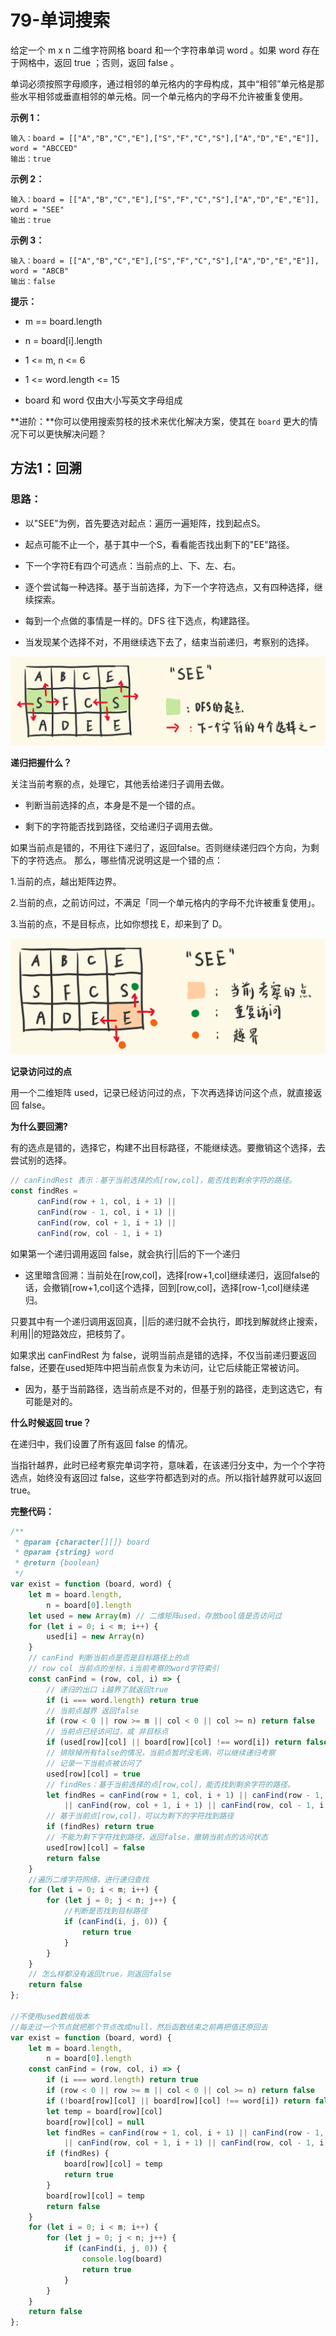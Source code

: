 # 79-单词搜索

给定一个 m x n 二维字符网格 board 和一个字符串单词 word 。如果 word 存在于网格中，返回 true ；否则，返回 false 。

单词必须按照字母顺序，通过相邻的单元格内的字母构成，其中“相邻”单元格是那些水平相邻或垂直相邻的单元格。同一个单元格内的字母不允许被重复使用。

**示例 1：**



```
输入：board = [["A","B","C","E"],["S","F","C","S"],["A","D","E","E"]], word = "ABCCED"
输出：true
```

**示例 2：**



```
输入：board = [["A","B","C","E"],["S","F","C","S"],["A","D","E","E"]], word = "SEE"
输出：true
```

**示例 3：**



```
输入：board = [["A","B","C","E"],["S","F","C","S"],["A","D","E","E"]], word = "ABCB"
输出：false
```

**提示：**

- m == board.length

- n = board[i].length

- 1 <= m, n <= 6

- 1 <= word.length <= 15

- board 和 word 仅由大小写英文字母组成

**进阶：**你可以使用搜索剪枝的技术来优化解决方案，使其在 `board` 更大的情况下可以更快解决问题？



## 方法1：回溯

### 思路：

- 以"SEE"为例，首先要选对起点：遍历一遍矩阵，找到起点S。

- 起点可能不止一个，基于其中一个S，看看能否找出剩下的"EE"路径。

- 下一个字符E有四个可选点：当前点的上、下、左、右。

- 逐个尝试每一种选择。基于当前选择，为下一个字符选点，又有四种选择，继续探索。

- 每到一个点做的事情是一样的。DFS 往下选点，构建路径。

- 当发现某个选择不对，不用继续选下去了，结束当前递归，考察别的选择。

![](img/图解1.png)

**递归把握什么？**

关注当前考察的点，处理它，其他丢给递归子调用去做。

- 判断当前选择的点，本身是不是一个错的点。

- 剩下的字符能否找到路径，交给递归子调用去做。

如果当前点是错的，不用往下递归了，返回false。否则继续递归四个方向，为剩下的字符选点。
那么，哪些情况说明这是一个错的点：

1.当前的点，越出矩阵边界。

2.当前的点，之前访问过，不满足「同一个单元格内的字母不允许被重复使用」。

3.当前的点，不是目标点，比如你想找 E，却来到了 D。

![](img/图解2.png)

**记录访问过的点**

用一个二维矩阵 used，记录已经访问过的点，下次再选择访问这个点，就直接返回 false。

**为什么要回溯?**

有的选点是错的，选择它，构建不出目标路径，不能继续选。要撤销这个选择，去尝试别的选择。

```js
// canFindRest 表示：基于当前选择的点[row,col]，能否找到剩余字符的路径。
const findRes =
      canFind(row + 1, col, i + 1) ||
      canFind(row - 1, col, i + 1) ||
      canFind(row, col + 1, i + 1) ||
      canFind(row, col - 1, i + 1)
```

如果第一个递归调用返回 false，就会执行||后的下一个递归

- 这里暗含回溯：当前处在[row,col]，选择[row+1,col]继续递归，返回false的话，会撤销[row+1,col]这个选择，回到[row,col]，选择[row-1,col]继续递归。

只要其中有一个递归调用返回真，||后的递归就不会执行，即找到解就终止搜索，利用||的短路效应，把枝剪了。

如果求出 canFindRest 为 false，说明当前点是错的选择，不仅当前递归要返回false，还要在used矩阵中把当前点恢复为未访问，让它后续能正常被访问。

- 因为，基于当前路径，选当前点是不对的，但基于别的路径，走到这选它，有可能是对的。

**什么时候返回 true？**

在递归中，我们设置了所有返回 false 的情况。

当指针越界，此时已经考察完单词字符，意味着，在该递归分支中，为一个个字符选点，始终没有返回过 false，这些字符都选到对的点。所以指针越界就可以返回 true。

**完整代码：**

```js
/**
 * @param {character[][]} board
 * @param {string} word
 * @return {boolean}
 */
var exist = function (board, word) {
    let m = board.length,
        n = board[0].length
    let used = new Array(m) // 二维矩阵used，存放bool值是否访问过
    for (let i = 0; i < m; i++) {
        used[i] = new Array(n)
    }
    // canFind 判断当前点是否是目标路径上的点
    // row col 当前点的坐标，i当前考察的word字符索引
    const canFind = (row, col, i) => {
        // 递归的出口 i越界了就返回true
        if (i === word.length) return true
        // 当前点越界 返回false
        if (row < 0 || row >= m || col < 0 || col >= n) return false
        // 当前点已经访问过，或 非目标点
        if (used[row][col] || board[row][col] !== word[i]) return false
        // 排除掉所有false的情况，当前点暂时没毛病，可以继续递归考察
        // 记录一下当前点被访问了
        used[row][col] = true
        // findRes：基于当前选择的点[row,col]，能否找到剩余字符的路径。
        let findRes = canFind(row + 1, col, i + 1) || canFind(row - 1, col, i + 1)
            || canFind(row, col + 1, i + 1) || canFind(row, col - 1, i + 1)
        // 基于当前点[row,col]，可以为剩下的字符找到路径
        if (findRes) return true
        // 不能为剩下字符找到路径，返回false，撤销当前点的访问状态
        used[row][col] = false
        return false
    }
    //遍历二维字符网络，进行递归查找
    for (let i = 0; i < m; i++) {
        for (let j = 0; j < n; j++) {
            //判断是否找到目标路径
            if (canFind(i, j, 0)) {
                return true
            }
        }
    }
    // 怎么样都没有返回true，则返回false
    return false
};

//不使用used数组版本
//每走过一个节点就把那个节点改成null，然后函数结束之前再把值还原回去
var exist = function (board, word) {
    let m = board.length,
        n = board[0].length
    const canFind = (row, col, i) => {
        if (i === word.length) return true
        if (row < 0 || row >= m || col < 0 || col >= n) return false
        if (!board[row][col] || board[row][col] !== word[i]) return false
        let temp = board[row][col]
        board[row][col] = null
        let findRes = canFind(row + 1, col, i + 1) || canFind(row - 1, col, i + 1)
            || canFind(row, col + 1, i + 1) || canFind(row, col - 1, i + 1)
        if (findRes) {
            board[row][col] = temp
            return true
        }
        board[row][col] = temp
        return false
    }
    for (let i = 0; i < m; i++) {
        for (let j = 0; j < n; j++) {
            if (canFind(i, j, 0)) {
                console.log(board)
                return true
            }
        }
    }
    return false
};
```

